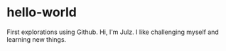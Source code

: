 # hello-world
First explorations using Github.
Hi, I'm Julz. I like challenging myself and learning new things.
